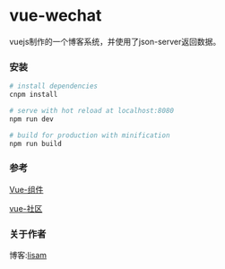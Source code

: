 # vue-wechat
  vuejs制作的一个博客系统，并使用了json-server返回数据。


### 安装

``` bash
# install dependencies
cnpm install

# serve with hot reload at localhost:8080
npm run dev

# build for production with minification
npm run build

```

  
### 参考

  [Vue-组件](http://www.jianshu.com/p/011d308d7dd7)

  [vue-社区](https://cn.vuejs.org/)

### 关于作者

博客:[lisam](http://blog.csdn.net/qq_28666081)


